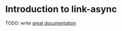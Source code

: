 # Introduction to link-async

TODO: write [great documentation](http://jacobian.org/writing/what-to-write/)
